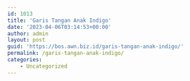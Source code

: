 ```yaml
---
id: 1013
title: 'Garis Tangan Anak Indigo'
date: '2023-04-06T03:14:53+00:00'
author: admin
layout: post
guid: 'https://bos.awn.biz.id/garis-tangan-anak-indigo/'
permalink: /garis-tangan-anak-indigo/
categories:
    - Uncategorized
---
```


